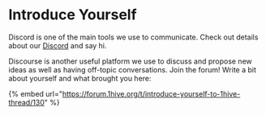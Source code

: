 # Introduce Yourself

Discord is one of the main tools we use to communicate. Check out details about our [Discord](discord.md) and say hi.

Discourse is another useful platform we use to discuss and propose new ideas as well as having off-topic conversations. Join the forum! Write a bit about yourself and what brought you here: 

{% embed url="https://forum.1hive.org/t/introduce-yourself-to-1hive-thread/130" %}

